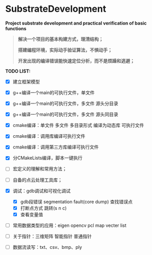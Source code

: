 # SubstrateDevelopment
**Project substrate development and practical verification of basic functions**

> **解决一个项目的基本构建方式，理清结构；**
>
> **搭建编程环境，实际动手验证算法，不惧动手；**
>
> **开发出现的编译错误能快速定位分析，而不是烦躁和逃避；**



**TODO LIST:**


- [x] 建立框架模型
- [x] g++编译一个main的可执行文件，单文件
- [x] g++编译一个main的可执行文件，多文件   源头分目录
- [x] g++编译一个main的可执行文件，多文件   源头同目录
- [x] cmake编译：单文件 多文件  多目录形式   编译为动态库 可执行文件 
- [x] cmake编译：调用库编译可执行文件
- [x] cmake编译：调用第三方库编译可执行文件
- [x] 分CMakeLists编译，脚本一键执行
- [ ] 宏定义的理解和常用方法；
- [ ] 自备的点云处理工具库；
- [x] 调试：gdb调试和可视化调试  
  - [x] gdb段错误 segmentation fault(core dump) 查找错误点
  - [x] 打断点方式  跳转(s n c)
  - [x] 查看变量值
- [ ] 常用数据类型的应用：eigen opencv pcl  map vecter list 
- [ ] 关于指针：三维矩阵 智能指针 普通指针
- [ ] 数据流读写：txt、csv、bmp、ply

